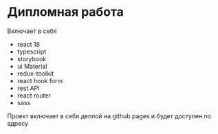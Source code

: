 # Дипломная работа

Включает в себя
- react 18
- typescript
- storybook
- ui Material
- redux-toolkit
- react hook form
- rest API
- react router
- sass

Проект включает в себя деплой на github pages и будет доступен по адресу

